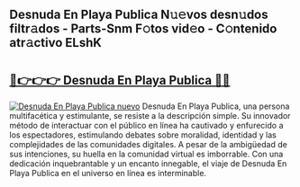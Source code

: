 ## Desnuda En Playa Publica N𝚞𝚎vos desn𝚞dos filtr𝚊dos - Parts-Snm F𝚘tos vid𝚎o - C𝚘ntenido atr𝚊ctivo ELshK

# <h2><a href="http://mb7a4z.tromn.icu/?c=Desnuda+En+Playa+Publica">🔗👉👉👉 Desnuda En Playa Publica 🔗🔗</a></h2>

[![Desnuda En Playa Publica nuevo](https://i.imgur.com/pEAQMta.gif)](http://mb7a4z.tromn.icu/?c=Desnuda+En+Playa+Publica)
Desnuda En Playa Publica, una persona multifacética y estimulante, se resiste a la descripción simple. Su innovador método de interactuar con el público en línea ha cautivado y enfurecido a los espectadores, estimulando debates sobre moralidad, identidad y las complejidades de las comunidades digitales. A pesar de la ambigüedad de sus intenciones, su huella en la comunidad virtual es imborrable. Con una dedicación inquebrantable y un encanto innegable, el viaje de Desnuda En Playa Publica en el universo en línea es interminable.
